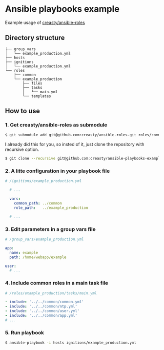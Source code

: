 Ansible playbooks example
=========================

Example usage of [creasty/ansible-roles](https://github.com/creasty/ansible-roles)


Directory structure
-------------------

```
├── group_vars
│   └── example_production.yml
├── hosts
├── ignitions
│   └── example_production.yml
└── roles
    ├── common
    └── example_production
        ├── files
        ├── tasks
        │   └── main.yml
        └── templates
```


How to use
----------

### 1. Get creasty/ansible-roles as submodule

```sh
$ git submodule add git@github.com:creasty/ansible-roles.git roles/common
```

I already did this for you, so insted of it, just clone the repository with recursive option.

```sh
$ git clone --recursive git@github.com:creasty/ansible-playbooks-example.git
```


### 2. A litte configuration in your playbook file

```yaml
# /ignitions/example_production.yml

  # ...

  vars:
    common_path: ../common
    role_path:   ../example_production

  # ...
```

### 3. Edit parameters in a group vars file

```yaml
# /group_vars/example_production.yml

app:
  name: example
  path: /home/webapp/example

user:
  # ...
```

### 4. Include common roles in a main task file

```yaml
# /roles/example_production/tasks/main.yml

- include: '../../common/common.yml'
- include: '../../common/ntp.yml'
- include: '../../common/user.yml'
- include: '../../common/app.yml'
# ...
```

### 5. Run playbook

```sh
$ ansible-playbook -i hosts ignitions/example_production.yml
```

